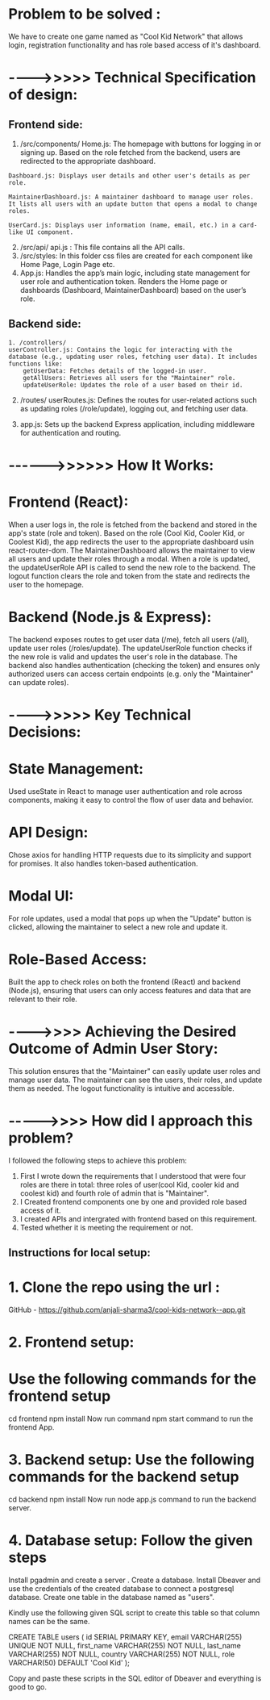 # Problem to be solved :
We have to create one game named as "Cool Kid Network" that allows login, registration functionality and has role based access of it's dashboard.

# ---->>>>> Technical Specification of design:
  ## Frontend side:
   1. /src/components/
    Home.js: The homepage with buttons for logging in or signing up. Based on the role fetched from the backend, users are redirected to the appropriate dashboard.

    Dashboard.js: Displays user details and other user's details as per role.

    MaintainerDashboard.js: A maintainer dashboard to manage user roles. It lists all users with an update button that opens a modal to change roles.

    UserCard.js: Displays user information (name, email, etc.) in a card-like UI component.
   2. /src/api/ 
    api.js : This file contains all the API calls.
   3. /src/styles: In this folder css files are created for each component like Home Page, Login Page etc.
   4. App.js:  Handles the app’s main logic, including state management for user role and authentication token. Renders the Home page or dashboards (Dashboard, MaintainerDashboard) based on the user’s role.

  ## Backend side: 
    1. /controllers/
    userController.js: Contains the logic for interacting with the database (e.g., updating user roles, fetching user data). It includes functions like:
        getUserData: Fetches details of the logged-in user.
        getAllUsers: Retrieves all users for the "Maintainer" role.
        updateUserRole: Updates the role of a user based on their id.

   2. /routes/
       userRoutes.js: Defines the routes for user-related actions such as updating roles (/role/update), logging out, and fetching user data.

   3. app.js: Sets up the backend Express application, including middleware for authentication and routing.



# ------>>>>>> How It Works:
 # Frontend (React):
   When a user logs in, the role is fetched from the backend and stored in the app's state (role and token).
   Based on the role (Cool Kid, Cooler Kid, or Coolest Kid), the app redirects the user to the appropriate dashboard usin   react-router-dom.
   The MaintainerDashboard allows the maintainer to view all users and update their roles through a modal.
   When a role is updated, the updateUserRole API is called to send the new role to the backend.
   The logout function clears the role and token from the state and redirects the user to the homepage.
 # Backend (Node.js & Express):
   The backend exposes routes to get user data (/me), fetch all users (/all), update user roles (/roles/update).
   The updateUserRole function checks if the new role is valid and updates the user's role in the database.
   The backend also handles authentication (checking the token) and ensures only authorized users can access certain endpoints (e.g.   only the "Maintainer" can update roles).




# ---->>>>> Key Technical Decisions:
  # State Management: 
  Used useState in React to manage user authentication and role across components, making it easy to control the flow of user data and behavior.
  # API Design: 
  Chose axios for handling HTTP requests due to its simplicity and support for promises. It also handles token-based authentication.
  # Modal UI: 
  For role updates, used a modal that pops up when the "Update" button is clicked, allowing the maintainer to select a new role and update it.
  # Role-Based Access: 
  Built the app to check roles on both the frontend (React) and backend (Node.js), ensuring that users can only access features and data that are relevant to their role.




# ---->>>> Achieving the Desired Outcome of Admin User Story:  
This solution ensures that the "Maintainer" can easily update user roles and manage user data. The maintainer can see the users, their roles, and update them as needed. The logout functionality is intuitive and accessible.



# ----->>>> How did I approach this problem?
I followed the following steps to achieve this problem:
1. First I wrote down the requirements that I understood that were four roles are there in total: three roles of user(cool Kid, cooler kid and coolest kid) and fourth role of admin that is "Maintainer".
2. I Created frontend components one by one and provided role based access of it.
3. I created APIs and intergrated with frontend based on this requirement.
4. Tested whether it is meeting the requirement or not.




## Instructions for local setup:

# 1. Clone the repo using the url :
 GitHub - https://github.com/anjali-sharma3/cool-kids-network--app.git
# 2. Frontend setup: 
 # Use the following commands for the frontend setup
   cd frontend
   npm install
   Now run command  npm start command to run the frontend App.
# 3. Backend setup: Use the following commands for the backend setup
   cd backend
   npm install
   Now run node app.js command to run the backend server.
# 4. Database setup: Follow the given steps
   Install pgadmin and create a server .
   Create a database.
   Install Dbeaver and use the credentials of the created database to connect a postgresql database.
   Create one table in the database named as "users".

Kindly use the following given SQL script to create this table so that column names can be the same.

CREATE TABLE users (
  id SERIAL PRIMARY KEY,
  email VARCHAR(255) UNIQUE NOT NULL,
  first_name VARCHAR(255) NOT NULL,
  last_name VARCHAR(255) NOT NULL,
  country VARCHAR(255) NOT NULL,
  role VARCHAR(50) DEFAULT 'Cool Kid'
);


Copy and paste these scripts in the SQL editor of Dbeaver and everything is good to go.


